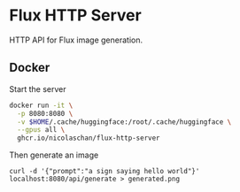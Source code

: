 # Flux HTTP Server

HTTP API for Flux image generation.

## Docker

Start the server

```bash
docker run -it \
  -p 8080:8080 \
  -v $HOME/.cache/huggingface:/root/.cache/huggingface \
  --gpus all \
  ghcr.io/nicolaschan/flux-http-server
```

Then generate an image

```
curl -d '{"prompt":"a sign saying hello world"}' localhost:8080/api/generate > generated.png
```
